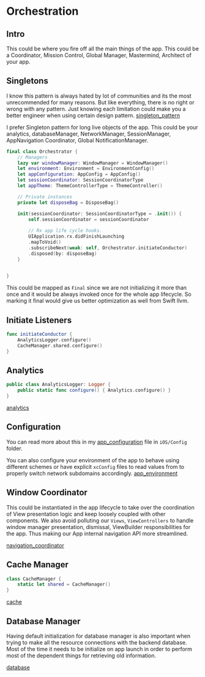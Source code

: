 # Orchestration 

## Intro

This could be where you fire off all the main things of the app.
This could be a Coordinator, Mission Control, Global Manager, Mastermind, Architect of your app.


## Singletons

I know this pattern is always hated by lot of communities and its the most unrecommended for many reasons. But like everything, there is no right or wrong with any pattern. Just knowing each limitation could make you a better engineer when using certain design pattern.
[singleton_pattern](ios/lifecycle/singleton_pattern.md)

I prefer Singleton pattern for long live objects of the app. This could be your analytics, databaseManager, NetworkManager, SessionManager, AppNavigation Coordinator, Global NotificationManager.

```swift
final class Orchestrator {
	// Managers
	lazy var windowManager: WindowManager = WindowManager()
	let environment: Environment = EnvironmentConfig()
	let appConfiguration: AppConfig = AppConfig()
	let sessionCoordinator: SessionCoordinatorType
	let appTheme: ThemeControllerType = ThemeController()

	// Private instances
	private let disposeBag = DisposeBag()

	init(sessionCoordinator: SessionCoordinatorType = .init()) {
		self.sessionCoordinator = sessionCoordinator
		
		// Rx app life cycle hooks.
		UIApplication.rx.didFinishLaunching
		.mapToVoid()
		.subscribeNext(weak: self, Orchestrator.initiateConductor)
	    .disposed(by: disposeBag)
	}

	
}
```

This could be mapped as `Final` since we are not initializing it more than once and it would be always invoked once for the whole app lifecycle. So marking it final would give us better optimization as well from Swift llvm.

## Initiate Listeners


```swift
func initiateConductor {
	AnalyticsLogger.configure()
	CacheManager.shared.configure()
}
```


## Analytics

```swift
public class AnalyticsLogger: Logger {
	public static func configure() { Analytics.configure() }
}
```
[analytics](analytics.md)


## Configuration

You can read more about this in my [app_configuration](app_configuration.md) file in `iOS/Config` folder.

You can also configure your environment of the app to behave using different schemes or have explicit `xcConfig` files to read values from to properly switch network subdomains accordingly.
[app_environment](app_environment.md)

## Window Coordinator

This could be instantiated in the app lifecycle to take over the coordination of View presentation logic and keep loosely coupled with other components. We also avoid polluting our `Views`, `ViewControllers` to handle window manager presentation, dismissal, ViewBuilder responsibilities for the app.
Thus making our App internal navigation API more streamlined.

[navigation_coordinator](navigation_coordinator.md)


## Cache Manager

```swift
class CacheManager {
	static let shared = CacheManager()
}
```

[cache](ios/lifecycle/cache.md)

## Database Manager

Having default initialization for database manager is also important when trying to make all the resource connections with the backend database. Most of the time it needs to be initialize on app launch in order to perform most of the dependent things for retrieving old information.

[database](database.md)